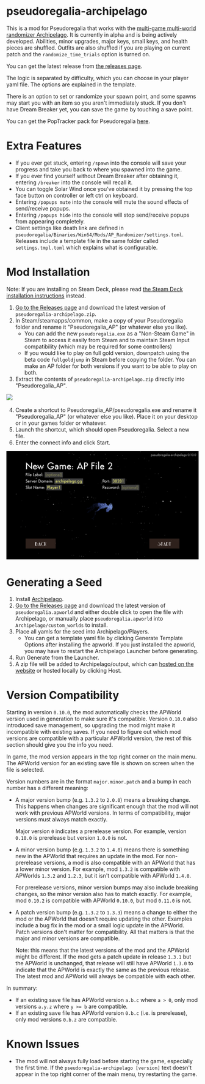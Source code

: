 # pseudoregalia-archipelago
This is a mod for Pseudoregalia that works with the [multi-game multi-world randomizer Archipelago](https://archipelago.gg/). It is currently in alpha and is being actively developed. Abilities, minor upgrades, major keys, small keys, and health pieces are shuffled. Outfits are also shuffled if you are playing on current patch and the `randomize_time_trials` option is turned on.

You can get the latest release from [the releases page](https://github.com/qwint/pseudoregalia-archipelago/releases).

The logic is separated by difficulty, which you can choose in your player yaml file. The options are explained in the template.

There is an option to set or randomize your spawn point, and some spawns may start you with an item so you aren't immediately stuck. If you don't have Dream Breaker yet, you can save the game by touching a save point.

You can get the PopTracker pack for Pseudoregalia [here](https://github.com/highrow623/pseudoregalia_brooty).


# Extra Features
- If you ever get stuck, entering `/spawn` into the console will save your progress and take you back to where you spawned into the game.
- If you ever find yourself without Dream Breaker after obtaining it, entering `/breaker` into the console will recall it.
- You can toggle Solar Wind once you've obtained it by pressing the top face button on controller or left ctrl on keyboard.
- Entering `/popups mute` into the console will mute the sound effects of send/receive popups.
- Entering `/popups hide` into the console will stop send/receive popups from appearing completely.
- Client settings like death link are defined in `pseudoregalia/Binaries/Win64/Mods/AP_Randomizer/settings.toml`. Releases include a template file in the same folder called `settings.tmpl.toml` which explains what is configurable.


# Mod Installation
Note: If you are installing on Steam Deck, please read [the Steam Deck installation instructions](https://github.com/qwint/pseudoregalia-archipelago/blob/main/docs/steam_deck_installation.md) instead.
1. [Go to the Releases page](https://github.com/qwint/pseudoregalia-archipelago/releases/latest) and download the latest version of `pseudoregalia-archipelago.zip`.
2. In Steam/steamapps/common, make a copy of your Pseudoregalia folder and rename it "Pseudoregalia_AP" (or whatever else you like).
   * You can add the new `pseudoregalia.exe` as a "Non-Steam Game" in Steam to access it easily from Steam and to maintain Steam Input compatibility (which may be required for some controllers)
   * If you would like to play on full gold version, downpatch using the beta code `fullgoldjump` in Steam before copying the folder. You can make an AP folder for both versions if you want to be able to play on both.
3. Extract the contents of `pseudoregalia-archipelago.zip` directly into "Pseudoregalia_AP".

![](https://i.imgur.com/SGPm9oq.jpg)

4. Create a shortcut to Pseudoregalia_AP/pseudoregalia.exe and rename it "Pseudoregalia_AP" (or whatever else you like). Place it on your desktop or in your games folder or whatever.
5. Launch the shortcut, which should open Pseudoregalia. Select a new file.
6. Enter the connect info and click Start.

![](./docs/new_file_menu.png)


# Generating a Seed
1. Install [Archipelago](https://archipelago.gg/tutorial/Archipelago/setup/en).
2. [Go to the Releases page](https://github.com/qwint/pseudoregalia-archipelago/releases/latest) and download the latest version of `pseudoregalia.apworld` and either double click to open the file with Archipelago, or manually place `pseudoregalia.apworld` into `Archipelago/custom_worlds` to install.
3. Place all yamls for the seed into Archipelago/Players.
   * You can get a template yaml file by clicking Generate Template Options after installing the apworld. If you just installed the apworld, you may have to restart the Archipelago Launcher before generating.
4. Run Generate from the Launcher.
5. A zip file will be added to Archipelago/output, which can [hosted on the website](https://archipelago.gg/uploads) or hosted locally by clicking Host.


# Version Compatibility

Starting in version `0.10.0`, the mod automatically checks the APWorld version used in generation to make sure it's compatible. Version `0.10.0` also introduced save management, so upgrading the mod might make it incompatible with existing saves. If you need to figure out which mod versions are compatible with a particular APWorld version, the rest of this section should give you the info you need.

In game, the mod version appears in the top right corner on the main menu. The APWorld version for an existing save file is shown on screen when the file is selected.

Version numbers are in the format `major.minor.patch` and a bump in each number has a different meaning:

* A major version bump (e.g. `1.3.2` to `2.0.0`) means a breaking change. This happens when changes are significant enough that the mod will not work with previous APWorld versions. In terms of compatibility, major versions must always match exactly.

  Major version `0` indicates a prerelease version. For example, version `0.10.0` is prerelease but version `1.0.0` is not.

* A minor version bump (e.g. `1.3.2` to `1.4.0`) means there is something new in the APWorld that requires an update in the mod. For non-prerelease versions, a mod is also compatible with an APWorld that has a lower minor version. For example, mod `1.3.2` is compatible with APWorlds `1.3.2` and `1.2.3`, but it isn't compatible with APWorld `1.4.0`.

  For prerelease versions, minor version bumps may also include breaking changes, so the minor version also has to match exactly. For example, mod `0.10.2` is compatible with APWorld `0.10.0`, but mod `0.11.0` is not.

* A patch version bump (e.g. `1.3.2` to `1.3.3`) means a change to either the mod or the APWorld that doesn't require updating the other. Examples include a bug fix in the mod or a small logic update in the APWorld. Patch versions don't matter for compatibility. All that matters is that the major and minor versions are compatible.

  Note: this means that the latest versions of the mod and the APWorld might be different. If the mod gets a patch update in release `1.3.1` but the APWorld is unchanged, that release will still have APWorld `1.3.0` to indicate that the APWorld is exactly the same as the previous release. The latest mod and APWorld will always be compatible with each other.

In summary:

* If an existing save file has APWorld version `a.b.c` where `a > 0`, only mod versions `a.y.z` where `y >= b` are compatible.
* If an existing save file has APWorld version `0.b.c` (i.e. is prerelease), only mod versions `0.b.z` are compatible.


# Known Issues
- The mod will not always fully load before starting the game, especially the first time. If the `pseudoregalia-archipelago [version]` text doesn't appear in the top right corner of the main menu, try restarting the game.
